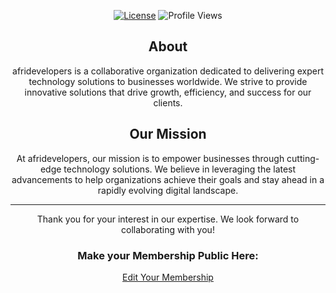




<div align="center">

[![License](https://img.shields.io/badge/license-MIT-blue.svg)](https://opensource.org/licenses/MIT)
![Profile Views](https://komarev.com/ghpvc/?username=xxpert-solutions&color=brightgreen)

</div>



<div align="center">
  
## About

afridevelopers is a collaborative organization dedicated to delivering expert technology solutions to businesses worldwide. We strive to provide innovative solutions that drive growth, efficiency, and success for our clients.

## Our Mission

At afridevelopers, our mission is to empower businesses through cutting-edge technology solutions. We believe in leveraging the latest advancements to help organizations achieve their goals and stay ahead in a rapidly evolving digital landscape.


---

Thank you for your interest in our expertise. We look forward to collaborating with you!

### Make your Membership Public Here:

[Edit Your Membership](https://docs.github.com/en/account-and-profile/setting-up-and-managing-your-personal-account-on-github/managing-your-membership-in-organizations/publicizing-or-hiding-organization-membership)


</div>
